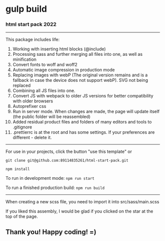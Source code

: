 # gulp build
### html start pack 2022


---

This package includes life:

1. Working with inserting html blocks (@include)
2. Processing sass and further merging all files into one, as well as minification
3. Convert fonts to woff and woff2
4. Automatic image compression in production mode
5. Replacing images with webP (The original version remains and is a fallback in case the device does not support webP). SVG not being replaced
6. Combining all JS files into one.
7. Convert JS with webpack to older JS versions for better compatibility with older browsers
8. Autoprefixer css
9. Run in server mode. When changes are made, the page will update itself (the public folder will be reassembled)
10. Added residual product files and folders of many editors and tools to .gitignore
11. .prettierrc is at the root and has some settings. If your preferences are different - delete it.

---

For use in your projects, click the button "use this template" or

`git clone git@github.com:89114835261/html-start-pack.git`

`npm install`

To run in development mode:
`npm run start`

To run a finished production build:
`npm run build`

---  
  
When creating a new scss file, you need to import it into src/sass/main.scss  
  
If you liked this assembly, I would be glad if you clicked on the star at the top of the page.

## Thank you! Happy coding! =)
